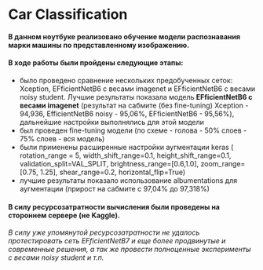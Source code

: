 # Car Classification

#### В данном ноутбуке реализовано обучение модели распознавания марки машины по представленному изображению.

#### В ходе работы были пройдены следующие этапы:
- было проведено сравнение нескольких предобученных сеток: Xception, EFficientNetB6 с весами imagenet и
EFficientNetB6 c весами noisy student. Лучшие результаты показала модель __EFficientNetB6 с весами imagenet__
(результат на сабмите (без fine-tuning)  Xception - 94,936, EfficientNetB6 noisy - 95,06%, EFficientNetB6 - 95,56%),
дальнейшие настройки выполнялись для этой модели
- был проведен fine-tuning модели (по схеме - голова - 50% слоев - 75% слоев - вся модель)
- были применены расширенные настройки аугментации keras ( rotation_range = 5, 
    width_shift_range=0.1, 
    height_shift_range=0.1, 
    validation_split=VAL_SPLIT, 
    brightness_range=[0.6,1.0], 
    zoom_range=[0.75, 1.25], 
    shear_range=0.2, 
    horizontal_flip=True) 
- лучшие результаты показало использование albumentations для аугментации (прирост на сабмите с 97,04% до 97,318%)

#### В силу ресурсозатратности вычисления были проведены на стороннем сервере (не Kaggle).

_В силу уже упомянутой ресурсозатратности не удалось протестировать сеть EFficientNetB7 и еще более продвинутые и современные решения, а так же провести полноценные эксперименты с весами noisy student и т.п._ 

